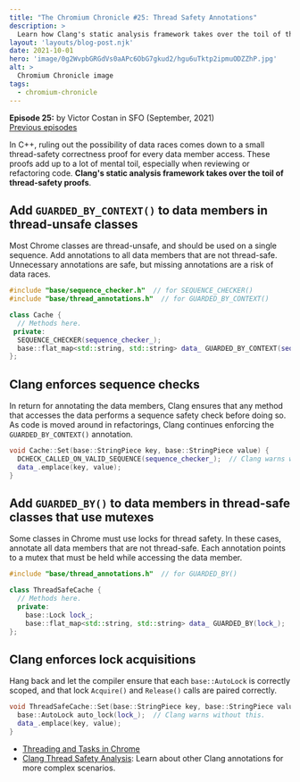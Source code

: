 ```yaml
---
title: "The Chromium Chronicle #25: Thread Safety Annotations"
description: >
  Learn how Clang's static analysis framework takes over the toil of thread-safety proofs.
layout: 'layouts/blog-post.njk'
date: 2021-10-01
hero: 'image/0g2WvpbGRGdVs0aAPc6ObG7gkud2/hgu6uTktp2ipmuODZZhP.jpg'
alt: >
  Chromium Chronicle image
tags:
  - chromium-chronicle
---
```


**Episode 25:** by Victor Costan in SFO (September, 2021)<br>
[Previous episodes](/tags/chromium-chronicle/)

In C++, ruling out the possibility of data races comes down to a small thread-safety correctness proof for every data member access.
These proofs add up to a lot of mental toil, especially when reviewing or refactoring code.
**Clang's static analysis framework takes over the toil of thread-safety proofs**.

## Add `GUARDED_BY_CONTEXT()` to data members in thread-unsafe classes

Most Chrome classes are thread-unsafe, and should be used on a single sequence.
Add annotations to all data members that are not thread-safe.
Unnecessary annotations are safe, but missing annotations are a risk of data races.

```cpp
#include "base/sequence_checker.h"  // for SEQUENCE_CHECKER()
#include "base/thread_annotations.h"  // for GUARDED_BY_CONTEXT()

class Cache {
  // Methods here.
 private:
  SEQUENCE_CHECKER(sequence_checker_);
  base::flat_map<std::string, std::string> data_ GUARDED_BY_CONTEXT(sequence_checker_);
};
```

## Clang enforces sequence checks

In return for annotating the data members,
Clang ensures that any method that accesses the data performs a sequence safety check before doing so.
As code is moved around in refactorings,
Clang continues enforcing the `GUARDED_BY_CONTEXT()` annotation.

```cpp
void Cache::Set(base::StringPiece key, base::StringPiece value) {
  DCHECK_CALLED_ON_VALID_SEQUENCE(sequence_checker_);  // Clang warns without this.
  data_.emplace(key, value);
}
```

## Add `GUARDED_BY()` to data members in thread-safe classes that use mutexes

Some classes in Chrome must use locks for thread safety.
In these cases, annotate all data members that are not thread-safe.
Each annotation points to a mutex that must be held while accessing the data member.

```cpp
#include "base/thread_annotations.h"  // for GUARDED_BY()

class ThreadSafeCache {
  // Methods here.
  private:
    base::Lock lock_;
    base::flat_map<std::string, std::string> data_ GUARDED_BY(lock_);
};
```

## Clang enforces lock acquisitions

Hang back and let the compiler ensure that each `base::AutoLock` is correctly scoped,
and that lock `Acquire()` and `Release()` calls are paired correctly.

```cpp
void ThreadSafeCache::Set(base::StringPiece key, base::StringPiece value) {
  base::AutoLock auto_lock(lock_);  // Clang warns without this.
  data_.emplace(key, value);
}
```

- [Threading and Tasks in Chrome](https://chromium.googlesource.com/chromium/src.git/+/refs/heads/main/docs/threading_and_tasks.md)
- [Clang Thread Safety Analysis](https://clang.llvm.org/docs/ThreadSafetyAnalysis.html): Learn about other Clang annotations for more complex scenarios.
